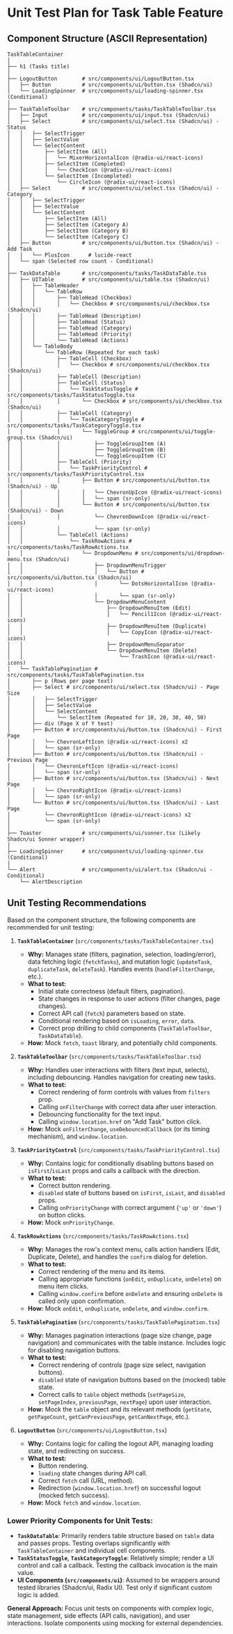 # Unit Test Plan for Task Table Feature

## Component Structure (ASCII Representation)

```ascii
TaskTableContainer
│
├── h1 (Tasks title)
│
├── LogoutButton        # src/components/ui/LogoutButton.tsx
│   ├── Button          # src/components/ui/button.tsx (Shadcn/ui)
│   └── LoadingSpinner  # src/components/ui/loading-spinner.tsx (Conditional)
│
├── TaskTableToolbar    # src/components/tasks/TaskTableToolbar.tsx
│   ├── Input           # src/components/ui/input.tsx (Shadcn/ui)
│   ├── Select          # src/components/ui/select.tsx (Shadcn/ui) - Status
│   │   ├── SelectTrigger
│   │   ├── SelectValue
│   │   └── SelectContent
│   │       ├── SelectItem (All)
│   │       │   └── MixerHorizontalIcon (@radix-ui/react-icons)
│   │       ├── SelectItem (Completed)
│   │       │   └── CheckIcon (@radix-ui/react-icons)
│   │       └── SelectItem (Incompleted)
│   │           └── CircleIcon (@radix-ui/react-icons)
│   ├── Select          # src/components/ui/select.tsx (Shadcn/ui) - Category
│   │   ├── SelectTrigger
│   │   ├── SelectValue
│   │   └── SelectContent
│   │       ├── SelectItem (All)
│   │       ├── SelectItem (Category A)
│   │       ├── SelectItem (Category B)
│   │       └── SelectItem (Category C)
│   ├── Button          # src/components/ui/button.tsx (Shadcn/ui) - Add Task
│   │   └── PlusIcon      # lucide-react
│   └── span (Selected row count - Conditional)
│
├── TaskDataTable       # src/components/tasks/TaskDataTable.tsx
│   ├── UITable         # src/components/ui/table.tsx (Shadcn/ui)
│   │   ├── TableHeader
│   │   │   └── TableRow
│   │   │       ├── TableHead (Checkbox)
│   │   │       │   └── Checkbox # src/components/ui/checkbox.tsx (Shadcn/ui)
│   │   │       ├── TableHead (Description)
│   │   │       ├── TableHead (Status)
│   │   │       ├── TableHead (Category)
│   │   │       ├── TableHead (Priority)
│   │   │       └── TableHead (Actions)
│   │   └── TableBody
│   │       └── TableRow (Repeated for each task)
│   │           ├── TableCell (Checkbox)
│   │           │   └── Checkbox # src/components/ui/checkbox.tsx (Shadcn/ui)
│   │           ├── TableCell (Description)
│   │           ├── TableCell (Status)
│   │           │   └── TaskStatusToggle # src/components/tasks/TaskStatusToggle.tsx
│   │           │       └── Checkbox # src/components/ui/checkbox.tsx (Shadcn/ui)
│   │           ├── TableCell (Category)
│   │           │   └── TaskCategoryToggle # src/components/tasks/TaskCategoryToggle.tsx
│   │           │       └── ToggleGroup # src/components/ui/toggle-group.tsx (Shadcn/ui)
│   │           │           ├── ToggleGroupItem (A)
│   │           │           ├── ToggleGroupItem (B)
│   │           │           └── ToggleGroupItem (C)
│   │           ├── TableCell (Priority)
│   │           │   └── TaskPriorityControl # src/components/tasks/TaskPriorityControl.tsx
│   │           │       ├── Button # src/components/ui/button.tsx (Shadcn/ui) - Up
│   │           │       │   └── ChevronUpIcon (@radix-ui/react-icons)
│   │           │       │   └── span (sr-only)
│   │           │       └── Button # src/components/ui/button.tsx (Shadcn/ui) - Down
│   │           │           └── ChevronDownIcon (@radix-ui/react-icons)
│   │           │           └── span (sr-only)
│   │           └── TableCell (Actions)
│   │               └── TaskRowActions # src/components/tasks/TaskRowActions.tsx
│   │                   └── DropdownMenu # src/components/ui/dropdown-menu.tsx (Shadcn/ui)
│   │                       ├── DropdownMenuTrigger
│   │                       │   └── Button # src/components/ui/button.tsx (Shadcn/ui)
│   │                       │       └── DotsHorizontalIcon (@radix-ui/react-icons)
│   │                       │       └── span (sr-only)
│   │                       └── DropdownMenuContent
│   │                           ├── DropdownMenuItem (Edit)
│   │                           │   └── Pencil1Icon (@radix-ui/react-icons)
│   │                           ├── DropdownMenuItem (Duplicate)
│   │                           │   └── CopyIcon (@radix-ui/react-icons)
│   │                           ├── DropdownMenuSeparator
│   │                           └── DropdownMenuItem (Delete)
│   │                               └── TrashIcon (@radix-ui/react-icons)
│   └── TaskTablePagination # src/components/tasks/TaskTablePagination.tsx
│       ├── p (Rows per page text)
│       ├── Select # src/components/ui/select.tsx (Shadcn/ui) - Page Size
│       │   ├── SelectTrigger
│       │   ├── SelectValue
│       │   └── SelectContent
│       │       └── SelectItem (Repeated for 10, 20, 30, 40, 50)
│       ├── div (Page X of Y text)
│       ├── Button # src/components/ui/button.tsx (Shadcn/ui) - First Page
│       │   └── ChevronLeftIcon (@radix-ui/react-icons) x2
│       │   └── span (sr-only)
│       ├── Button # src/components/ui/button.tsx (Shadcn/ui) - Previous Page
│       │   └── ChevronLeftIcon (@radix-ui/react-icons)
│       │   └── span (sr-only)
│       ├── Button # src/components/ui/button.tsx (Shadcn/ui) - Next Page
│       │   └── ChevronRightIcon (@radix-ui/react-icons)
│       │   └── span (sr-only)
│       └── Button # src/components/ui/button.tsx (Shadcn/ui) - Last Page
│           └── ChevronRightIcon (@radix-ui/react-icons) x2
│           └── span (sr-only)
│
├── Toaster             # src/components/ui/sonner.tsx (Likely Shadcn/ui Sonner wrapper)
│
├── LoadingSpinner      # src/components/ui/loading-spinner.tsx (Conditional)
│
└── Alert               # src/components/ui/alert.tsx (Shadcn/ui - Conditional)
    └── AlertDescription
```

## Unit Testing Recommendations

Based on the component structure, the following components are recommended for unit testing:

1.  **`TaskTableContainer`** (`src/components/tasks/TaskTableContainer.tsx`)
    *   **Why:** Manages state (filters, pagination, selection, loading/error), data fetching logic (`fetchTasks`), and mutation logic (`updateTask`, `duplicateTask`, `deleteTask`). Handles events (`handleFilterChange`, etc.).
    *   **What to test:**
        *   Initial state correctness (default filters, pagination).
        *   State changes in response to user actions (filter changes, page changes).
        *   Correct API call (`fetch`) parameters based on state.
        *   Conditional rendering based on `isLoading`, `error`, `data`.
        *   Correct prop drilling to child components (`TaskTableToolbar`, `TaskDataTable`).
    *   **How:** Mock `fetch`, `toast` library, and potentially child components.

2.  **`TaskTableToolbar`** (`src/components/tasks/TaskTableToolbar.tsx`)
    *   **Why:** Handles user interactions with filters (text input, selects), including debouncing. Handles navigation for creating new tasks.
    *   **What to test:**
        *   Correct rendering of form controls with values from `filters` prop.
        *   Calling `onFilterChange` with correct data after user interaction.
        *   Debouncing functionality for the text input.
        *   Calling `window.location.href` on "Add Task" button click.
    *   **How:** Mock `onFilterChange`, `useDebouncedCallback` (or its timing mechanism), and `window.location`.

3.  **`TaskPriorityControl`** (`src/components/tasks/TaskPriorityControl.tsx`)
    *   **Why:** Contains logic for conditionally disabling buttons based on `isFirst`/`isLast` props and calls a callback with the direction.
    *   **What to test:**
        *   Correct button rendering.
        *   `disabled` state of buttons based on `isFirst`, `isLast`, and `disabled` props.
        *   Calling `onPriorityChange` with correct argument (`'up'` or `'down'`) on button clicks.
    *   **How:** Mock `onPriorityChange`.

4.  **`TaskRowActions`** (`src/components/tasks/TaskRowActions.tsx`)
    *   **Why:** Manages the row's context menu, calls action handlers (Edit, Duplicate, Delete), and handles the `confirm` dialog for deletion.
    *   **What to test:**
        *   Correct rendering of the menu and its items.
        *   Calling appropriate functions (`onEdit`, `onDuplicate`, `onDelete`) on menu item clicks.
        *   Calling `window.confirm` before `onDelete` and ensuring `onDelete` is called only upon confirmation.
    *   **How:** Mock `onEdit`, `onDuplicate`, `onDelete`, and `window.confirm`.

5.  **`TaskTablePagination`** (`src/components/tasks/TaskTablePagination.tsx`)
    *   **Why:** Manages pagination interactions (page size change, page navigation) and communicates with the table instance. Includes logic for disabling navigation buttons.
    *   **What to test:**
        *   Correct rendering of controls (page size select, navigation buttons).
        *   `disabled` state of navigation buttons based on the (mocked) table state.
        *   Correct calls to `table` object methods (`setPageSize`, `setPageIndex`, `previousPage`, `nextPage`) upon user interaction.
    *   **How:** Mock the `table` object and its relevant methods (`getState`, `getPageCount`, `getCanPreviousPage`, `getCanNextPage`, etc.).

6.  **`LogoutButton`** (`src/components/ui/LogoutButton.tsx`)
    *   **Why:** Contains logic for calling the logout API, managing loading state, and redirecting on success.
    *   **What to test:**
        *   Button rendering.
        *   `loading` state changes during API call.
        *   Correct `fetch` call (URL, method).
        *   Redirection (`window.location.href`) on successful logout (mocked fetch success).
    *   **How:** Mock `fetch` and `window.location`.

### Lower Priority Components for Unit Tests:

*   **`TaskDataTable`**: Primarily renders table structure based on `table` data and passes props. Testing overlaps significantly with `TaskTableContainer` and individual cell components.
*   **`TaskStatusToggle`**, **`TaskCategoryToggle`**: Relatively simple; render a UI control and call a callback. Testing the callback invocation is the main value.
*   **UI Components (`src/components/ui`)**: Assumed to be wrappers around tested libraries (Shadcn/ui, Radix UI). Test only if significant custom logic is added.

**General Approach:** Focus unit tests on components with complex logic, state management, side effects (API calls, navigation), and user interactions. Isolate components using mocking for external dependencies. 
